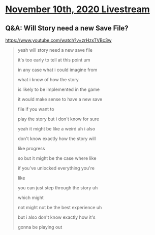 # [November 10th, 2020 Livestream](../2020-11-10.md)
## Q&A: Will Story need a new Save File?
https://www.youtube.com/watch?v=zrHzxTVBc3w
> yeah will story need a new save file
>
> it's too early to tell at this point um
>
> in any case what i could imagine from
>
> what i know of how the story
>
> is likely to be implemented in the game
>
> it would make sense to have a new save
>
> file if you want to
>
> play the story but i don't know for sure
>
> yeah it might be like a weird uh i also
>
> don't know exactly how the story will
>
> like progress
>
> so but it might be the case where like
>
> if you've unlocked everything you're
>
> like
>
> you can just step through the story uh
>
> which might
>
> not might not be the best experience uh
>
> but i also don't know exactly how it's
>
> gonna be playing out
>
